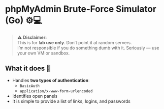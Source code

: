 # phpMyAdmin Brute-Force Simulator (Go) ⚙️💻

> ⚠️ **Disclaimer:**  
> This is for **lab use only**. Don’t point it at random servers.  
> I’m not responsible if you do something dumb with it. Seriously — use your own VM or sandbox.

## What it does 🚀
- Handles **two types of authentication**:
  - `BasicAuth`
  - `application/x-www-form-urlencoded`
- Identifies open panels
- It is simple to provide a list of links, logins, and passwords
